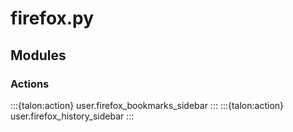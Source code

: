 # firefox.py

## Modules

### Actions

:::{talon:action} user.firefox_bookmarks_sidebar
:::
:::{talon:action} user.firefox_history_sidebar
:::
